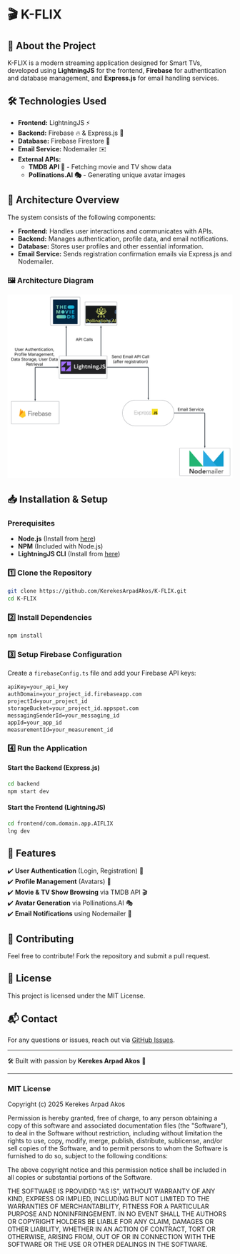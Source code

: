 # 🎬 K-FLIX

## 📌 About the Project
K-FLIX is a modern streaming application designed for Smart TVs, developed using **LightningJS** for the frontend, **Firebase** for authentication and database management, and **Express.js** for email handling services.

## 🛠️ Technologies Used
- **Frontend:** LightningJS ⚡
- **Backend:** Firebase 🔥 & Express.js 🚀
- **Database:** Firebase Firestore 📂
- **Email Service:** Nodemailer ✉️
- **External APIs:**
  - **TMDB API 🎥** - Fetching movie and TV show data
  - **Pollinations.AI 🎭** - Generating unique avatar images

## 📐 Architecture Overview
The system consists of the following components:
- **Frontend:** Handles user interactions and communicates with APIs.
- **Backend:** Manages authentication, profile data, and email notifications.
- **Database:** Stores user profiles and other essential information.
- **Email Service:** Sends registration confirmation emails via Express.js and Nodemailer.

### 🖼️ Architecture Diagram
![System Architecture](/frontend/com.domain.app.AIFLIX/static/images/architekturaDiagram.png)

## 📥 Installation & Setup
### Prerequisites
- **Node.js** (Install from [here](https://nodejs.org/))
- **NPM** (Included with Node.js)
- **LightningJS CLI** (Install from [here](https://lightningjs.io/docs/#/getting-started/InstallCLI/index))
### 1️⃣ Clone the Repository
```bash
git clone https://github.com/KerekesArpadAkos/K-FLIX.git
cd K-FLIX
```

### 2️⃣ Install Dependencies
```bash
npm install
```

### 3️⃣ Setup Firebase Configuration
Create a `firebaseConfig.ts` file and add your Firebase API keys:
```env
apiKey=your_api_key
authDomain=your_project_id.firebaseapp.com
projectId=your_project_id
storageBucket=your_project_id.appspot.com
messagingSenderId=your_messaging_id
appId=your_app_id
measurementId=your_measurement_id
```

### 4️⃣ Run the Application
#### Start the Backend (Express.js)
```bash
cd backend
npm start dev
```

#### Start the Frontend (LightningJS)
```bash
cd frontend/com.domain.app.AIFLIX
lng dev
```

## 🚀 Features
✔️ **User Authentication** (Login, Registration) 🔑  
✔️ **Profile Management** (Avatars) 👤  
✔️ **Movie & TV Show Browsing** via TMDB API 🎬  
✔️ **Avatar Generation** via Pollinations.AI 🎭  
✔️ **Email Notifications** using Nodemailer 📧  

## 🤝 Contributing
Feel free to contribute! Fork the repository and submit a pull request.

## 📜 License
This project is licensed under the MIT License.

## 📬 Contact
For any questions or issues, reach out via [GitHub Issues](https://github.com/KerekesArpadAkos/K-FLIX/issues).

---
🛠️ Built with passion by **Kerekes Arpad Akos** 🚀


---

### MIT License

Copyright (c) 2025 Kerekes Arpad Akos

Permission is hereby granted, free of charge, to any person obtaining a copy
of this software and associated documentation files (the "Software"), to deal
in the Software without restriction, including without limitation the rights
to use, copy, modify, merge, publish, distribute, sublicense, and/or sell
copies of the Software, and to permit persons to whom the Software is
furnished to do so, subject to the following conditions:

The above copyright notice and this permission notice shall be included in all
copies or substantial portions of the Software.

THE SOFTWARE IS PROVIDED "AS IS", WITHOUT WARRANTY OF ANY KIND, EXPRESS OR
IMPLIED, INCLUDING BUT NOT LIMITED TO THE WARRANTIES OF MERCHANTABILITY,
FITNESS FOR A PARTICULAR PURPOSE AND NONINFRINGEMENT. IN NO EVENT SHALL THE
AUTHORS OR COPYRIGHT HOLDERS BE LIABLE FOR ANY CLAIM, DAMAGES OR OTHER
LIABILITY, WHETHER IN AN ACTION OF CONTRACT, TORT OR OTHERWISE, ARISING FROM,
OUT OF OR IN CONNECTION WITH THE SOFTWARE OR THE USE OR OTHER DEALINGS IN THE
SOFTWARE.

